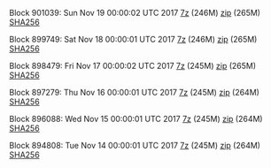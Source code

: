 Block 901039: Sun Nov 19 00:00:02 UTC 2017 [7z](https://transfer.sh/1525At/bootstrap.dat.20171119.7z) (246M) [zip](https://transfer.sh/Moiog/bootstrap.dat.20171119.zip) (265M) [SHA256](https://transfer.sh/XIkEk/sha256.txt)

Block 899749: Sat Nov 18 00:00:01 UTC 2017 [7z](https://transfer.sh/qDYIT/bootstrap.dat.20171118.7z) (246M) [zip](https://transfer.sh/GTvIW/bootstrap.dat.20171118.zip) (265M) [SHA256](https://transfer.sh/CBMhb/sha256.txt)

Block 898479: Fri Nov 17 00:00:02 UTC 2017 [7z](https://transfer.sh/PebjX/bootstrap.dat.20171117.7z) (245M) [zip](https://transfer.sh/C9o9D/bootstrap.dat.20171117.zip) (265M) [SHA256](https://transfer.sh/EUPwm/sha256.txt)

Block 897279: Thu Nov 16 00:00:01 UTC 2017 [7z](https://transfer.sh/djy4J/bootstrap.dat.20171116.7z) (245M) [zip](https://transfer.sh/ay6bb/bootstrap.dat.20171116.zip) (264M) [SHA256](https://transfer.sh/o6Jmf/sha256.txt)

Block 896088: Wed Nov 15 00:00:01 UTC 2017 [7z](https://transfer.sh/CKueJ/bootstrap.dat.20171115.7z) (245M) [zip](https://transfer.sh/10ma8m/bootstrap.dat.20171115.zip) (264M) [SHA256](https://transfer.sh/gqIYa/sha256.txt)

Block 894808: Tue Nov 14 00:00:01 UTC 2017 [7z](https://transfer.sh/rmDDt/bootstrap.dat.20171114.7z) (245M) [zip](https://transfer.sh/7rcF7/bootstrap.dat.20171114.zip) (264M) [SHA256](https://transfer.sh/yTYlr/sha256.txt)
